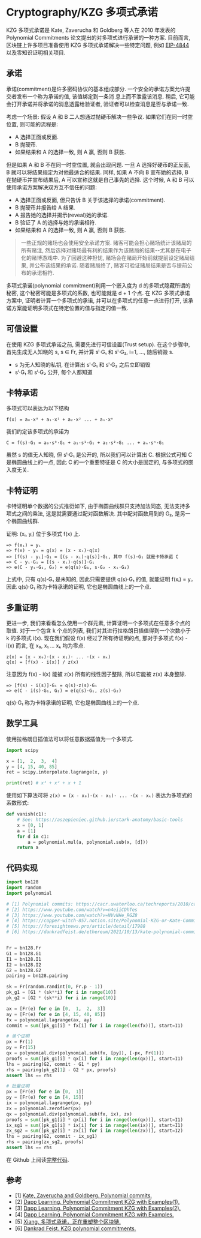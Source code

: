 # Cryptography/KZG 多项式承诺

KZG 多项式承诺是 Kate, Zaverucha 和 Goldberg 等人在 2010 年发表的 Polynomial Commitments 论文提出的对多项式进行承诺的一种方案. 目前而言, 区块链上许多项目准备使用 KZG 多项式承诺解决一些特定问题, 例如 [EIP-4844](https://eips.ethereum.org/EIPS/eip-4844) 以及零知识证明相关项目.

## 承诺

承诺(commitment)是许多密码协议的基本组成部分. 一个安全的承诺⽅案允许提交者发布⼀个称为承诺的值, 该值绑定到⼀条消
息上⽽不泄露该消息. 稍后, 它可能会打开承诺并将承诺的消息透露给验证者, 验证者可以检查消息是否与承诺⼀致.

考虑一个场景: 假设 A 和 B 二人想通过抛硬币解决一些争议. 如果它们在同一时空位置, 则可能的流程是:

- A 选择正面或反面.
- B 抛硬币.
- 如果结果和 A 的选择一致, 则 A 赢, 否则 B 获胜.

但是如果 A 和 B 不在同一时空位置, 就会出现问题. 一旦 A 选择好硬币的正反面, B 就可以将结果规定为对他最适合的结果. 同样, 如果 A 不向 B 宣布她的选择, B 在抛硬币并宣布结果后, A 可以宣称这就是自己事先的选择. 这个时候, A 和 B 可以使用承诺方案解决双方互不信任的问题:

- A 选择正面或反面, 但只告诉 B 关于该选择的承诺(commitment).
- B 抛硬币并报告给 A 结果.
- A 报告她的选择并揭示(reveal)她的承诺.
- B 验证了 A 的选择与她的承诺相符.
- 如果结果和 A 的选择一致, 则 A 赢, 否则 B 获胜.

> 一些正规的赌场也会使用安全承诺方案. 赌客可能会担心赌场统计该赌局的所有赌注, 然后选择对赌场最有利的结果作为该赌局的结果--尤其是在电子化的赌博游戏中. 为了回避这种担忧, 赌场会在赌局开始前就提前设定赌局结果, 并公布该结果的承诺. 随着赌局终了, 赌客可验证赌局结果是否与提前公布的承诺相符.

多项式承诺(polynomial commitment)利用一个嵌入度为 d 的多项式隐藏所谓的秘密, 这个秘密可能是多项式的系数, 也可能就是 d + 1 个点. 在 KZG 多项式承诺方案中, 证明者计算一个多项式的承诺, 并可以在多项式的任意一点进行打开, 该承诺方案能证明多项式在特定位置的值与指定的值一致.

## 可信设置

在使用 KZG 多项式承诺之前, 需要先进行可信设置(Trust setup). 在这个步骤中, 首先生成无人知晓的 s, s ∈ Fr, 并计算 sⁱ⋅G₁ 和 sⁱ⋅G₂, i=1, ..., 随后销毁 s.

- s 为无人知晓的私钥, 在计算出 sⁱ⋅G₁ 和 sⁱ⋅G₂ 之后立即销毁
- sⁱ⋅G₁ 和 sⁱ⋅G₂ 公开, 每个人都知道

## 卡特承诺

多项式可以表达为以下结构

```text
f(x) = a₀⋅x⁰ + a₁⋅x¹ + a₂⋅x² ... + aₙ⋅xⁿ
```

我们约定该多项式的承诺为

```text
C = f(s)⋅G₁ = a₀⋅s⁰⋅G₁ + a₁⋅s¹⋅G₁ + a₂⋅s²⋅G₁ ... + aₙ⋅sⁿ⋅G₁
```

虽然 s 的值无人知晓, 但 sⁱ⋅G₁ 是公开的, 所以我们可以计算出 C. 根据公式可知 C 是椭圆曲线上的一点, 因此 C 的一个重要特征是 C 的大小是固定的, 与多项式的嵌入度无关.

## 卡特证明

卡特证明单个数据的公式推衍如下, 由于椭圆曲线群只支持加法同态, 无法支持多项式之间的乘法, 这是就需要通过配对函数解决. 其中配对函数用到的 G₂, 是另一个椭圆曲线群.

证明: (xᵢ, yᵢ) 位于多项式 f(x) 上.

```text
=> f(xᵢ) = yᵢ
=> f(x) - yᵢ = g(x) = (x - xᵢ)⋅q(x)
=> [f(s) - yᵢ]⋅G₁ = [(s - xᵢ)⋅q(s)]⋅G₁, 其中 f(s)⋅G₁ 就是卡特承诺 C
=> C - yᵢ⋅G₁ = [(s - xᵢ)⋅q(s)]⋅G₁
=> e(C - yᵢ⋅G₁, G₂) = e(q(s)⋅G₁, s⋅G₂ - xᵢ⋅G₂)
```

上式中, 只有 q(s)⋅G₁ 是未知的, 因此只需要提供 q(s)⋅G₁ 的值, 就能证明 f(xᵢ) = yᵢ. 因此 q(s)⋅G₁ 称为卡特承诺的证明, 它也是椭圆曲线上的一个点.

## 多重证明

更进一步, 我们来看看怎么使用一个群元素, 计算证明一个多项式在任意多个点的取值. 对于一个包含 k 个点的列表, 我们对其进行拉格朗日插值得到一个次数小于 k 的多项式 i(x). 现在我们假设 f(x) 经过了所有待证明的点, 那对于多项式 f(x) - i(x) 而言, 在 x₀, x₁ ... xₖ 均为零点.

```text
z(x) = (x - x₀)⋅(x - x₁)⋅ ... ⋅(x - xₖ)
q(x) = [f(x) - i(x)] / z(x)
```

注意因为 f(x) - i(x) 能被 z(x) 所有的线性因子整除, 所以它能被 z(x) 本身整除.

```text
=> [f(s) - i(s)]⋅G₁ = q(s)⋅z(s)⋅G₁
=> e(C - i(s)⋅G₁, G₂) = e(q(s)⋅G₁, z(s)⋅G₂)
```

q(s)⋅G₁ 称为卡特承诺的证明, 它也是椭圆曲线上的一个点.

## 数学工具

使用拉格朗日插值法可以将任意数据插值为一个多项式.

```py
import scipy

x = [1,  2,  3,  4]
y = [4, 15, 40, 85]
ret = scipy.interpolate.lagrange(x, y)

print(ret) # x³ + x² + x + 1
```

使用如下算法可将 `z(x) = (x - x₀)⋅(x - x₁)⋅ ... ⋅(x - xₖ)` 表达为多项式的系数形式:

```py
def vanish(c1):
    # See: https://aszepieniec.github.io/stark-anatomy/basic-tools
    x = [0, 1]
    a = [1]
    for d in c1:
        a = polynomial.mul(a, polynomial.sub(x, [d]))
    return a
```

## 代码实现

```py
import bn128
import random
import polynomial

# [1] Polynomial commits: https://cacr.uwaterloo.ca/techreports/2010/cacr2010-10.pdf
# [2] https://www.youtube.com/watch?v=n4eiiCDhTes
# [3] https://www.youtube.com/watch?v=NVvNHe_RGZ8
# [4] https://copper-witch-857.notion.site/Polynomial-KZG-or-Kate-Commitment-DappLearning-Notes-fc426c8cb9a14878840852506865f13b
# [5] https://foresightnews.pro/article/detail/17988
# [6] https://dankradfeist.de/ethereum/2021/10/13/kate-polynomial-commitments-mandarin.html


Fr = bn128.Fr
G1 = bn128.G1
I1 = bn128.I1
I2 = bn128.I2
G2 = bn128.G2
pairing = bn128.pairing

sk = Fr(random.randint(0, Fr.p - 1))
pk_g1 = [G1 * (sk**i) for i in range(10)]
pk_g2 = [G2 * (sk**i) for i in range(10)]

ax = [Fr(e) for e in [0,  1,  2,  3]]
ay = [Fr(e) for e in [4, 15, 40, 85]]
fx = polynomial.lagrange(ax, ay)
commit = sum([pk_g1[i] * fx[i] for i in range(len(fx))], start=I1)

# 单个证明
px = Fr(1)
py = Fr(15)
qx = polynomial.div(polynomial.sub(fx, [py]), [-px, Fr(1)])
proofs = sum([pk_g1[i] * qx[i] for i in range(len(qx))], start=I1)
lhs = pairing(G2, commit - G1 * py)
rhs = pairing(pk_g2[1] - G2 * px, proofs)
assert lhs == rhs

# 批量证明
px = [Fr(e) for e in [0,  1]]
py = [Fr(e) for e in [4, 15]]
ix = polynomial.lagrange(px, py)
zx = polynomial.zerofier(px)
qx = polynomial.div(polynomial.sub(fx, ix), zx)
proofs = sum([pk_g1[i] * qx[i] for i in range(len(qx))], start=I1)
ix_sg1 = sum([pk_g1[i] * ix[i] for i in range(len(ix))], start=I1)
zx_sg2 = sum([pk_g2[i] * zx[i] for i in range(len(zx))], start=I2)
lhs = pairing(G2, commit - ix_sg1)
rhs = pairing(zx_sg2, proofs)
assert lhs == rhs
```

在 Github 上阅读[完整代码](https://github.com/mohanson/cryptography-python/blob/master/kzg.py).

## 参考

- [1] [Kate, Zaverucha and Goldberg. Polynomial commits.](https://cacr.uwaterloo.ca/techreports/2010/cacr2010-10.pdf)
- [2] [Dapp Learning. Polynomial Commitment KZG with Examples(1).](https://www.youtube.com/watch?v=n4eiiCDhTes)
- [3] [Dapp Learning. Polynomial Commitment KZG with Examples(2).](https://www.youtube.com/watch?v=NVvNHe_RGZ8)
- [4] [Dapp Learning. Polynomial Commitment KZG with Examples.](https://copper-witch-857.notion.site/Polynomial-KZG-or-Kate-Commitment-DappLearning-Notes-fc426c8cb9a14878840852506865f13b)
- [5] [Xiang. 多项式承诺，正在重塑整个区块链.](https://foresightnews.pro/article/detail/17988)
- [6] [Dankrad Feist. KZG polynomial commitments.](https://dankradfeist.de/ethereum/2021/10/13/kate-polynomial-commitments-mandarin.html)
